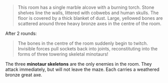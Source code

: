 >This room has a single marble alcove with a burning torch. Stone shelves line the walls, littered with cobwebs and human skulls. The floor is covered by a thick blanket of dust. Large, yellowed bones are scattered around three heavy bronze axes in the centre of the room.

After 2 rounds:

>The bones in the centre of the room suddenly begin to twitch. Invisible forces pull sockets back into joints, reconstituting into the forms of three towering skeletal minotaurs!

The three **minotaur skeletons** are the only enemies in the room. They attack immediately, but will not leave the maze. Each carries a weathered bronze great axe.